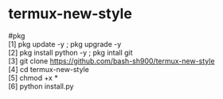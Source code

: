 # termux-new-style
#pkg
<br>
[1] pkg update -y ; pkg upgrade -y
<br>
[2] pkg install python -y ; pkg intall git
<br>
[3] git clone https://github.com/bash-sh900/termux-new-style
<br>
[4] cd termux-new-style
<br>
[5] chmod +x *
<br>
[6] python install.py
<br>
